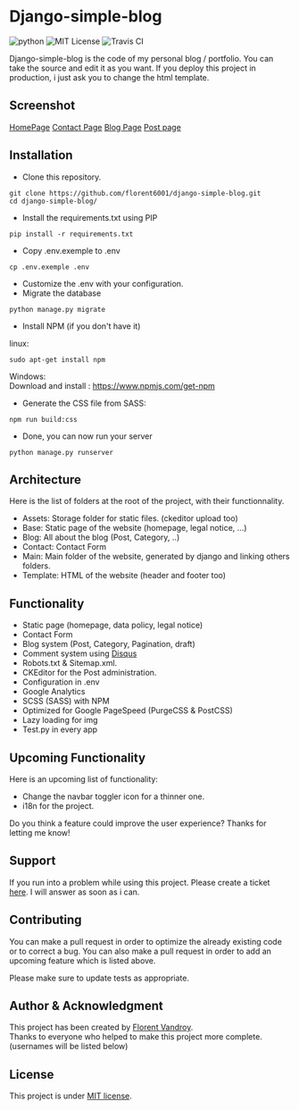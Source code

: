 # Django-simple-blog
![python](https://img.shields.io/badge/Language-Python-blueviolet)
![MIT License](https://img.shields.io/npm/l/all-contributors.svg?style=flat)
![Travis CI](https://api.travis-ci.com/florent6001/django-simple-blog.png?branch=master)

Django-simple-blog is the code of my personal blog / portfolio. You can take the source and edit it as you want. 
If you deploy this project in production, i just ask you to change the html template.

## Screenshot
[HomePage](https://image.noelshack.com/fichiers/2020/29/7/1595194468-homepage.png)
[Contact Page](https://image.noelshack.com/fichiers/2020/29/7/1595194469-contact-page.png)
[Blog Page](https://image.noelshack.com/fichiers/2020/29/7/1595194468-blog-page.png)
[Post page](https://image.noelshack.com/fichiers/2020/29/7/1595194526-post-page.png)

## Installation
- Clone this repository.
```
git clone https://github.com/florent6001/django-simple-blog.git
cd django-simple-blog/
```
- Install the requirements.txt using PIP
```
pip install -r requirements.txt
```
- Copy .env.exemple to .env
```
cp .env.exemple .env
```
- Customize the .env with your configuration.
- Migrate the database
```
python manage.py migrate
```
- Install NPM (if you don't have it) 
  
linux:
```
sudo apt-get install npm
```
Windows:  
Download and install : https://www.npmjs.com/get-npm

- Generate the CSS file from SASS:
```
npm run build:css
```
- Done, you can now run your server
```
python manage.py runserver
```

## Architecture
Here is the list of folders at the root of the project, with their functionnality.

- Assets: Storage folder for static files. (ckeditor upload too)
- Base: Static page of the website (homepage, legal notice, ...)
- Blog: All about the blog (Post, Category, ..)
- Contact: Contact Form
- Main: Main folder of the website, generated by django and linking others folders.
- Template: HTML of the website (header and footer too)

## Functionality
- Static page (homepage, data policy, legal notice)
- Contact Form
- Blog system (Post, Category, Pagination, draft)
- Comment system using [Disqus](https://disqus.com/)
- Robots.txt & Sitemap.xml.
- CKEditor for the Post administration.
- Configuration in .env
- Google Analytics
- SCSS (SASS) with NPM
- Optimized for Google PageSpeed (PurgeCSS & PostCSS)
- Lazy loading for img
- Test.py in every app

## Upcoming Functionality
Here is an upcoming list of functionality: 

- Change the navbar toggler icon for a thinner one.
- i18n for the project.

Do you think a feature could improve the user experience? Thanks for letting me know!

## Support
If you run into a problem while using this project. Please create a ticket [here](https://github.com/florent6001/django-simple-blog/issues). I will answer as soon as i can.

## Contributing
You can make a pull request in order to optimize the already existing code or to correct a bug.
You can also make a pull request in order to add an upcoming feature which is listed above. 
 
Please make sure to update tests as appropriate.

## Author & Acknowledgment
This project has been created by [Florent Vandroy](https://florent-vandroy.fr/).  
Thanks to everyone who helped to make this project more complete. (usernames will be listed below)

## License
This project is under [MIT license](https://choosealicense.com/licenses/mit/).
